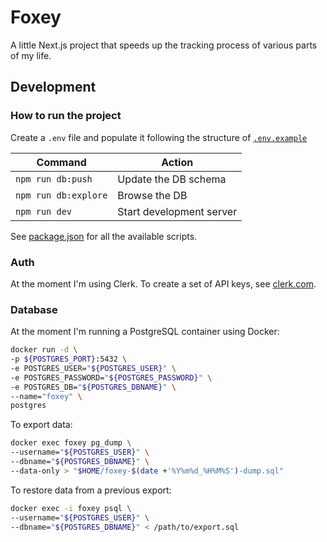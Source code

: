 # Foxey

A little Next.js project that speeds up the tracking process of various parts of my life.

## Development

### How to run the project

Create a `.env` file and populate it following the structure of [`.env.example`](.env.example)

| Command              | Action                   |
| -------------------- | ------------------------ |
| `npm run db:push`    | Update the DB schema     |
| `npm run db:explore` | Browse the DB            |
| `npm run dev`        | Start development server |

See [package.json](./package.json) for all the available scripts.

### Auth

At the moment I'm using Clerk. To create a set of API keys, see [clerk.com](https://clerk.com).

### Database

At the moment I'm running a PostgreSQL container using Docker:

```sh
docker run -d \
-p ${POSTGRES_PORT}:5432 \
-e POSTGRES_USER="${POSTGRES_USER}" \
-e POSTGRES_PASSWORD="${POSTGRES_PASSWORD}" \
-e POSTGRES_DB="${POSTGRES_DBNAME}" \
--name="foxey" \
postgres
```

To export data:

```sh
docker exec foxey pg_dump \
--username="${POSTGRES_USER}" \
--dbname="${POSTGRES_DBNAME}" \
--data-only > "$HOME/foxey-$(date +'%Y%m%d_%H%M%S')-dump.sql"
```

To restore data from a previous export:

```sh
docker exec -i foxey psql \
--username="${POSTGRES_USER}" \
--dbname="${POSTGRES_DBNAME}" < /path/to/export.sql
```
